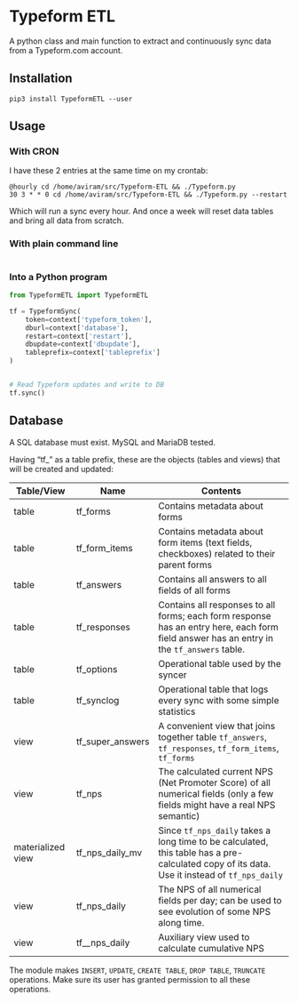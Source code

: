 # Typeform ETL

A python class and main function to extract and continuously sync data from a Typeform.com account.

## Installation

```shell
pip3 install TypeformETL --user
```

## Usage

### With CRON

I have these 2 entries at the same time on my crontab:

```shell
@hourly cd /home/aviram/src/Typeform-ETL && ./Typeform.py
30 3 * * 0 cd /home/aviram/src/Typeform-ETL && ./Typeform.py --restart
```

Which will run a sync every hour. And once a week will reset data tables and bring all data from scratch.

### With plain command line

```shell

```

### Into a Python program

```python
from TypeformETL import TypeformETL

tf = TypeformSync(
	token=context['typeform_token'],
	dburl=context['database'],
	restart=context['restart'],
	dbupdate=context['dbupdate'],
	tableprefix=context['tableprefix']
)


# Read Typeform updates and write to DB
tf.sync()
```

## Database
A SQL database must exist. MySQL and MariaDB tested.

Having “tf_” as a table prefix, these are the objects (tables and views) that will be created and updated:

| Table/View        | Name             | Contents                                                                                                                                  |
|-------------------|------------------|-------------------------------------------------------------------------------------------------------------------------------------------|
| table             | tf_forms         | Contains metadata about forms                                                                                                             |
| table             | tf_form_items    | Contains metadata about form items (text fields, checkboxes) related to their parent forms                                                |
| table             | tf_answers       | Contains all answers to all fields of all forms                                                                                           |
| table             | tf_responses     | Contains all responses to all forms; each form response has an entry here, each form field answer has an entry in the `tf_answers` table. |
| table             | tf_options       | Operational table used by the syncer                                                                                                      |
| table             | tf_synclog       | Operational table that logs every sync with some simple statistics                                                                        |
| view              | tf_super_answers | A convenient view that joins together table `tf_answers`, `tf_responses`, `tf_form_items`, `tf_forms`                                     |
| view              | tf_nps           | The calculated current NPS (Net Promoter Score) of all numerical fields (only a few fields might have a real NPS semantic)                |
| materialized view | tf_nps_daily_mv  | Since `tf_nps_daily` takes a long time to be calculated, this table has a pre-calculated copy of its data. Use it instead of `tf_nps_daily`    |
| view              | tf_nps_daily     | The NPS of all numerical fields per day; can be used to see evolution of some NPS along time.                                             |
| view              | tf__nps_daily    | Auxiliary view used to calculate cumulative NPS                                                                                           |

The module makes `INSERT`, `UPDATE`, `CREATE TABLE`, `DROP TABLE`, `TRUNCATE` operations. Make sure its user has granted permission to all these operations.